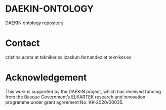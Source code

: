 # DAEKIN-ONTOLOGY
DAEKIN ontology repository

# Contact
cristina.aceta at tekniker.es
izaskun.fernandez at tekniker.es

# Acknowledgement
This work is supported by the DAEKIN project, which has received funding from the Basque Government’s ELKARTEK research and innovation programme under grant agreement No. KK-2020/00035.
